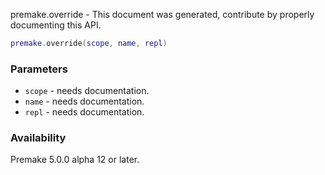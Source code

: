 premake.override - This document was generated, contribute by properly documenting this API.

```lua
premake.override(scope, name, repl)
```

### Parameters ###

* `scope` - needs documentation.
* `name` - needs documentation.
* `repl` - needs documentation.

### Availability ###

Premake 5.0.0 alpha 12 or later.


